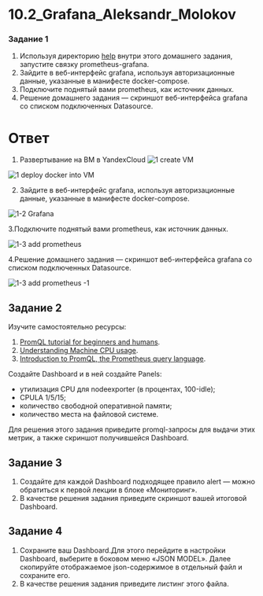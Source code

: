 # 10.2_Grafana_Aleksandr_Molokov

### Задание 1

1. Используя директорию [help](./help) внутри этого домашнего задания, запустите связку prometheus-grafana.
2. Зайдите в веб-интерфейс grafana, используя авторизационные данные, указанные в манифесте docker-compose.
3. Подключите поднятый вами prometheus, как источник данных.
4. Решение домашнего задания — скриншот веб-интерфейса grafana со списком подключенных Datasource.

# Ответ

1. Развертывание на ВМ в YandexCloud
![1 create VM](https://user-images.githubusercontent.com/109212419/228349839-045ebe9f-b6eb-4e38-b498-6815d9f8fa1a.jpg)

![1 deploy docker into VM](https://user-images.githubusercontent.com/109212419/228349869-d81f9400-dd06-42ca-862e-75c6fe971e0d.jpg)

2. Зайдите в веб-интерфейс grafana, используя авторизационные данные, указанные в манифесте docker-compose.

![1-2 Grafana](https://user-images.githubusercontent.com/109212419/228350110-3ac52291-d540-4a6a-a5e9-5c61c566b545.jpg)

3.Подключите поднятый вами prometheus, как источник данных.

![1-3 add prometheus](https://user-images.githubusercontent.com/109212419/228359899-833d14ff-1d05-4c1f-97a9-296f281ff7d9.jpg)

4.Решение домашнего задания — скриншот веб-интерфейса grafana со списком подключенных Datasource.

![1-3 add prometheus -1](https://user-images.githubusercontent.com/109212419/228359974-db4c2e82-6f03-4fb9-b7ad-65de03cfb605.jpg)


## Задание 2

Изучите самостоятельно ресурсы:

1. [PromQL tutorial for beginners and humans](https://valyala.medium.com/promql-tutorial-for-beginners-9ab455142085).
1. [Understanding Machine CPU usage](https://www.robustperception.io/understanding-machine-cpu-usage).
1. [Introduction to PromQL, the Prometheus query language](https://grafana.com/blog/2020/02/04/introduction-to-promql-the-prometheus-query-language/).

Создайте Dashboard и в ней создайте Panels:

- утилизация CPU для nodeexporter (в процентах, 100-idle);
- CPULA 1/5/15;
- количество свободной оперативной памяти;
- количество места на файловой системе.

Для решения этого задания приведите promql-запросы для выдачи этих метрик, а также скриншот получившейся Dashboard.

## Задание 3

1. Создайте для каждой Dashboard подходящее правило alert — можно обратиться к первой лекции в блоке «Мониторинг».
1. В качестве решения задания приведите скриншот вашей итоговой Dashboard.

## Задание 4

1. Сохраните ваш Dashboard.Для этого перейдите в настройки Dashboard, выберите в боковом меню «JSON MODEL». Далее скопируйте отображаемое json-содержимое в отдельный файл и сохраните его.
1. В качестве решения задания приведите листинг этого файла.
